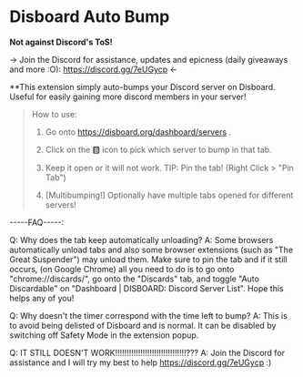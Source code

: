 # Disboard Auto Bump
**Not against Discord's ToS!**


-> Join the Discord for assistance, updates and epicness (daily giveaways and more :O): https://discord.gg/7eUGycp <-

**This extension simply auto-bumps your Discord server on Disboard. Useful for easily gaining more discord members in your server!

>How to use:
>
>1. Go onto https://disboard.org/dashboard/servers .
>
>2. Click on the 🅱️ icon to pick which server to bump in that tab.
>
>3. Keep it open or it will not work. TIP: Pin the tab! (Right Click > "Pin Tab")
>
>4. [Multibumping!] Optionally have multiple tabs opened for different servers!

-----FAQ-----:

Q: Why does the tab keep automatically unloading?
A: Some browsers automatically unload tabs and also some browser extensions (such as "The Great Suspender") may unload them. Make sure to pin the tab and if it still occurs, (on Google Chrome) all you need to do is to go onto "chrome://discards/", go onto the "Discards" tab, and toggle "Auto Discardable" on "Dashboard | DISBOARD: Discord Server List". Hope this helps any of you!

Q: Why doesn't the timer correspond with the time left to bump?
A: This is to avoid being delisted of Disboard and is normal. It can be disabled by switching off Safety Mode in the extension popup.

Q: IT STILL DOESN'T WORK!!!!!!!!!!!!!!!!!!!!!!!!!!!!!!!???
A: Join the Discord for assistance and I will try my best to help https://discord.gg/7eUGycp :)
